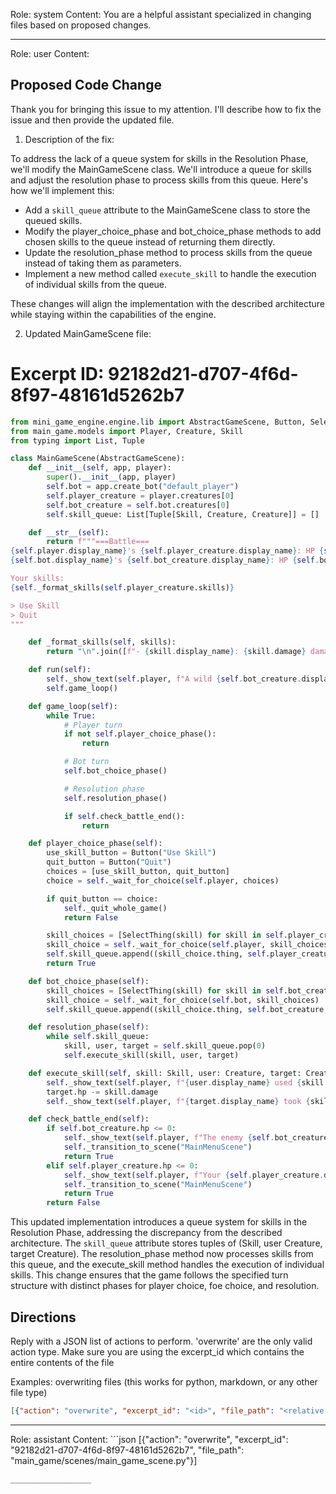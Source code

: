 Role: system
Content: You are a helpful assistant specialized in changing files based on proposed changes.
__________________
Role: user
Content: 
## Proposed Code Change
Thank you for bringing this issue to my attention. I'll describe how to fix the issue and then provide the updated file.

1. Description of the fix:

To address the lack of a queue system for skills in the Resolution Phase, we'll modify the MainGameScene class. We'll introduce a queue for skills and adjust the resolution phase to process skills from this queue. Here's how we'll implement this:

- Add a `skill_queue` attribute to the MainGameScene class to store the queued skills.
- Modify the player_choice_phase and bot_choice_phase methods to add chosen skills to the queue instead of returning them directly.
- Update the resolution_phase method to process skills from the queue instead of taking them as parameters.
- Implement a new method called `execute_skill` to handle the execution of individual skills from the queue.

These changes will align the implementation with the described architecture while staying within the capabilities of the engine.

2. Updated MainGameScene file:

# Excerpt ID: 92182d21-d707-4f6d-8f97-48161d5262b7
```python main_game/scenes/main_game_scene.py
from mini_game_engine.engine.lib import AbstractGameScene, Button, SelectThing
from main_game.models import Player, Creature, Skill
from typing import List, Tuple

class MainGameScene(AbstractGameScene):
    def __init__(self, app, player):
        super().__init__(app, player)
        self.bot = app.create_bot("default_player")
        self.player_creature = player.creatures[0]
        self.bot_creature = self.bot.creatures[0]
        self.skill_queue: List[Tuple[Skill, Creature, Creature]] = []

    def __str__(self):
        return f"""===Battle===
{self.player.display_name}'s {self.player_creature.display_name}: HP {self.player_creature.hp}/{self.player_creature.max_hp}
{self.bot.display_name}'s {self.bot_creature.display_name}: HP {self.bot_creature.hp}/{self.bot_creature.max_hp}

Your skills:
{self._format_skills(self.player_creature.skills)}

> Use Skill
> Quit
"""

    def _format_skills(self, skills):
        return "\n".join([f"- {skill.display_name}: {skill.damage} damage" for skill in skills])

    def run(self):
        self._show_text(self.player, f"A wild {self.bot_creature.display_name} appears!")
        self.game_loop()

    def game_loop(self):
        while True:
            # Player turn
            if not self.player_choice_phase():
                return

            # Bot turn
            self.bot_choice_phase()

            # Resolution phase
            self.resolution_phase()

            if self.check_battle_end():
                return

    def player_choice_phase(self):
        use_skill_button = Button("Use Skill")
        quit_button = Button("Quit")
        choices = [use_skill_button, quit_button]
        choice = self._wait_for_choice(self.player, choices)

        if quit_button == choice:
            self._quit_whole_game()
            return False

        skill_choices = [SelectThing(skill) for skill in self.player_creature.skills]
        skill_choice = self._wait_for_choice(self.player, skill_choices)
        self.skill_queue.append((skill_choice.thing, self.player_creature, self.bot_creature))
        return True

    def bot_choice_phase(self):
        skill_choices = [SelectThing(skill) for skill in self.bot_creature.skills]
        skill_choice = self._wait_for_choice(self.bot, skill_choices)
        self.skill_queue.append((skill_choice.thing, self.bot_creature, self.player_creature))

    def resolution_phase(self):
        while self.skill_queue:
            skill, user, target = self.skill_queue.pop(0)
            self.execute_skill(skill, user, target)

    def execute_skill(self, skill: Skill, user: Creature, target: Creature):
        self._show_text(self.player, f"{user.display_name} used {skill.display_name}!")
        target.hp -= skill.damage
        self._show_text(self.player, f"{target.display_name} took {skill.damage} damage!")

    def check_battle_end(self):
        if self.bot_creature.hp <= 0:
            self._show_text(self.player, f"The enemy {self.bot_creature.display_name} fainted! You win!")
            self._transition_to_scene("MainMenuScene")
            return True
        elif self.player_creature.hp <= 0:
            self._show_text(self.player, f"Your {self.player_creature.display_name} fainted! You lose!")
            self._transition_to_scene("MainMenuScene")
            return True
        return False
```

This updated implementation introduces a queue system for skills in the Resolution Phase, addressing the discrepancy from the described architecture. The `skill_queue` attribute stores tuples of (Skill, user Creature, target Creature). The resolution_phase method now processes skills from this queue, and the execute_skill method handles the execution of individual skills. This change ensures that the game follows the specified turn structure with distinct phases for player choice, foe choice, and resolution.

## Directions
Reply with a JSON list of actions to perform. 'overwrite' are the only valid action type. 
Make sure you are using the excerpt_id which contains the entire contents of the file

Examples:
overwriting files (this works for python, markdown, or any other file type)
```json output_example1
[{"action": "overwrite", "excerpt_id": "<id>", "file_path": "<relative file path>"}]
```

__________________
Role: assistant
Content: ```json
[{"action": "overwrite", "excerpt_id": "92182d21-d707-4f6d-8f97-48161d5262b7", "file_path": "main_game/scenes/main_game_scene.py"}]
```
__________________
